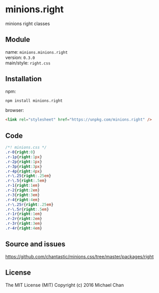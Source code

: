 # minions.right
minions right classes

## Module
name: `minions.minions.right`  
version: `0.3.0`  
main/style: `right.css`  

## Installation
npm:
```bash
npm install minions.right
```

browser:
```html
<link rel="stylesheet" href="https://unpkg.com/minions.right" />
```

## Code
```css
/*! minions.css */
.r-0{right:0}
.r-1p{right:1px}
.r-2p{right:1px}
.r-3p{right:3px}
.r-4p{right:4px}
.r-\.25{right:.25em}
.r-\.5{right:.5em}
.r-1{right:1em}
.r-2{right:2em}
.r-3{right:3em}
.r-4{right:4em}
.r-\.25r{right:.25em}
.r-\.5r{right:.5em}
.r-1r{right:1em}
.r-2r{right:2em}
.r-3r{right:3em}
.r-4r{right:4em}

```

## Source and issues

https://github.com/chantastic/minions.css/tree/master/packages/right

## License

The MIT License (MIT)
Copyright (c) 2016 Michael Chan